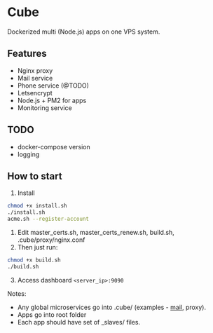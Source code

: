# Cube

Dockerized multi (Node.js) apps on one VPS system.

## Features

* Nginx proxy
* Mail service
* Phone service (@TODO)
* Letsencrypt
* Node.js + PM2 for apps
* Monitoring service

## TODO

* docker-compose version
* logging

## How to start

1. Install

```bash
chmod +x install.sh
./install.sh
acme.sh --register-account
```

1. Edit master_certs.sh, master_certs_renew.sh, build.sh, .cube/proxy/nginx.conf
2. Then just run:

```bash
chmod +x build.sh
./build.sh
```

3. Access dashboard ```<server_ip>:9090```

Notes:

* Any global microservices go into .cube/ (examples - [mail](https://github.com/TalaikisInc/email_service), proxy).
* Apps go into root folder
* Each app should have set of _slaves/ files.

